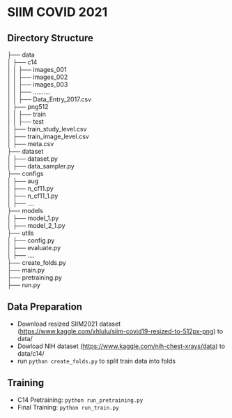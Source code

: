 # SIIM COVID 2021

## Directory Structure
├── data    
│ ├── c14    
│ │  ├── images_001    
│ │  ├── images_002    
│ │  ├── images_003    
│ │  ├── ..........    
│ │  ├── Data_Entry_2017.csv    
│ ├── png512    
│ │  ├── train    
│ │  ├── test    
│ ├── train_study_level.csv    
│ ├── train_image_level.csv    
│ ├── meta.csv    
├── dataset    
│ ├── dataset.py    
│ ├── data_sampler.py    
├── configs    
│ ├── aug    
│ ├── n_cf11.py    
│ ├── n_cf11_1.py    
│ ├── ....   
├── models    
│ ├── model_1.py    
│ ├── model_2_1.py   
├── utils    
│ ├── config.py    
│ ├── evaluate.py    
│ ├── ....   
├── create_folds.py    
├── main.py    
├── pretraining.py    
├── run.py    


## Data Preparation
* Download resized SIIM2021 dataset (https://www.kaggle.com/xhlulu/siim-covid19-resized-to-512px-png) to data/
* Dowload NIH dataset (https://www.kaggle.com/nih-chest-xrays/data) to data/c14/
* run `python create_folds.py` to split train data into folds

## Training
* C14 Pretraining: `python run_pretraining.py`
* Final Training: `python run_train.py`



